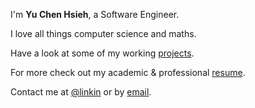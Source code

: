 ---
---

I'm **Yu Chen Hsieh**, a Software Engineer.

I love all things computer science and maths.

Have a look at some of my working [projects].

For more check out my academic & professional [resume].

Contact me at [@linkin] or by [email].



[projects]: /projects
[resume]: /resume
[@linkin]: https://www.linkedin.com/in/yu-chen-hsieh-75393515b/
[email]: yo.c.hsieh@gmail.com